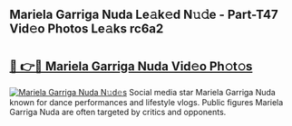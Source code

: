 ## Mariela Garriga Nuda Le𝚊k𝚎d N𝚞𝚍e - Part-T47 Vid𝚎o Photos Le𝚊ks rc6a2

# <h2><a href="http://fbco9p.evod.top/?m=Mariela+Garriga+Nuda">🔗 👉🔴 Mariela Garriga Nuda Vid𝚎o Ph𝚘t𝚘s</a></h2>

[![Mariela Garriga Nuda N𝚞d𝚎s](https://i.imgur.com/8V9OHl7.gif)](http://fbco9p.evod.top/?m=Mariela+Garriga+Nuda)
Social media star Mariela Garriga Nuda known for dance performances and lifestyle vlogs. Public figures Mariela Garriga Nuda are often targeted by critics and opponents. 
